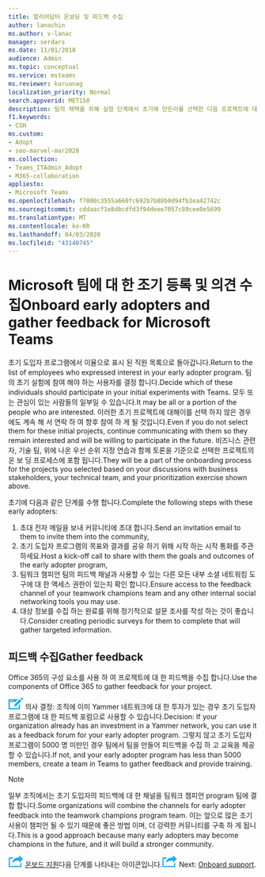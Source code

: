 ```yaml
---
title: 얼리어답터 온보딩 및 피드백 수집
author: lanachin
ms.author: v-lanac
manager: serdars
ms.date: 11/01/2018
audience: Admin
ms.topic: conceptual
ms.service: msteams
ms.reviewer: karuanag
localization_priority: Normal
search.appverid: MET150
description: 팀의 채택을 위해 실험 단계에서 초기에 만든이를 선택한 다음 프로젝트에 대 한 의견을 수집 합니다.
f1.keywords:
- CSH
ms.custom:
- Adopt
- seo-marvel-mar2020
ms.collection:
- Teams_ITAdmin_Adopt
- M365-collaboration
appliesto:
- Microsoft Teams
ms.openlocfilehash: f7000c3555a660fc692b7b88b0d94fb3ea42742c
ms.sourcegitcommit: cddaacf1e8dbcdfd3f94deee7057c89cee0e5699
ms.translationtype: MT
ms.contentlocale: ko-KR
ms.lasthandoff: 04/03/2020
ms.locfileid: "43140745"
---
```

# <a name="onboard-early-adopters-and-gather-feedback-for-microsoft-teams"></a><span data-ttu-id="35996-103">Microsoft 팀에 대 한 조기 등록 및 의견 수집</span><span class="sxs-lookup"><span data-stu-id="35996-103">Onboard early adopters and gather feedback for Microsoft Teams</span></span>

<span data-ttu-id="35996-104">초기 도입자 프로그램에서 이율으로 표시 된 직원 목록으로 돌아갑니다.</span><span class="sxs-lookup"><span data-stu-id="35996-104">Return to the list of employees who expressed interest in your early adopter program.</span></span> <span data-ttu-id="35996-105">팀의 초기 실험에 참여 해야 하는 사용자를 결정 합니다.</span><span class="sxs-lookup"><span data-stu-id="35996-105">Decide which of these individuals should participate in your initial experiments with Teams.</span></span> <span data-ttu-id="35996-106">모두 또는 관심이 있는 사람들의 일부일 수 있습니다.</span><span class="sxs-lookup"><span data-stu-id="35996-106">It may be all or a portion of the people who are interested.</span></span> <span data-ttu-id="35996-107">이러한 초기 프로젝트에 대해이를 선택 하지 않은 경우에도 계속 해 서 연락 하 여 향후 참여 하 게 될 것입니다.</span><span class="sxs-lookup"><span data-stu-id="35996-107">Even if you do not select them for these initial projects, continue communicating with them so they remain interested and will be willing to participate in the future.</span></span> <span data-ttu-id="35996-108">비즈니스 관련자, 기술 팀, 위에 나온 우선 순위 지정 연습과 함께 토론을 기준으로 선택한 프로젝트의 온 보 딩 프로세스에 포함 됩니다.</span><span class="sxs-lookup"><span data-stu-id="35996-108">They will be a part of the onboarding process for the projects you selected based on your discussions with business stakeholders, your technical team, and your prioritization exercise shown above.</span></span> 

<span data-ttu-id="35996-109">초기에 다음과 같은 단계를 수행 합니다.</span><span class="sxs-lookup"><span data-stu-id="35996-109">Complete the following steps with these early adopters:</span></span>

1. <span data-ttu-id="35996-110">초대 전자 메일을 보내 커뮤니티에 초대 합니다.</span><span class="sxs-lookup"><span data-stu-id="35996-110">Send an invitation email to them to invite them into the community,</span></span>
2. <span data-ttu-id="35996-111">초기 도입자 프로그램의 목표와 결과를 공유 하기 위해 시작 하는 시작 통화를 주관 하세요.</span><span class="sxs-lookup"><span data-stu-id="35996-111">Host a kick-off call to share with them the goals and outcomes of the early adopter program,</span></span>
3. <span data-ttu-id="35996-112">팀워크 챔피언 팀의 피드백 채널과 사용할 수 있는 다른 모든 내부 소셜 네트워킹 도구에 대 한 액세스 권한이 있는지 확인 합니다.</span><span class="sxs-lookup"><span data-stu-id="35996-112">Ensure access to the feedback channel of your teamwork champions team and any other internal social networking tools you may use.</span></span> 
4. <span data-ttu-id="35996-113">대상 정보를 수집 하는 완료를 위해 정기적으로 설문 조사를 작성 하는 것이 좋습니다.</span><span class="sxs-lookup"><span data-stu-id="35996-113">Consider creating periodic surveys for them to complete that will gather targeted information.</span></span>

## <a name="gather-feedback"></a><span data-ttu-id="35996-114">피드백 수집</span><span class="sxs-lookup"><span data-stu-id="35996-114">Gather feedback</span></span>

<span data-ttu-id="35996-115">Office 365의 구성 요소를 사용 하 여 프로젝트에 대 한 피드백을 수집 합니다.</span><span class="sxs-lookup"><span data-stu-id="35996-115">Use the components of Office 365 to gather feedback for your project.</span></span>
  
![결정 지점을 나타내는 아이콘](media/teams-adoption-decision-icon.png) <span data-ttu-id="35996-117">의사 결정: 조직에 이미 Yammer 네트워크에 대 한 투자가 있는 경우 초기 도입자 프로그램에 대 한 피드백 포럼으로 사용할 수 있습니다.</span><span class="sxs-lookup"><span data-stu-id="35996-117">Decision: If your organization already has an investment in a Yammer network, you can use it as a feedback forum for your early adopter program.</span></span> <span data-ttu-id="35996-118">그렇지 않고 초기 도입자 프로그램이 5000 명 미만인 경우 팀에서 팀을 만들어 피드백을 수집 하 고 교육을 제공할 수 있습니다.</span><span class="sxs-lookup"><span data-stu-id="35996-118">If not, and your early adopter program has less than 5000 members, create a team in Teams to gather feedback and provide training.</span></span>
  
> [!Note]
> <span data-ttu-id="35996-119">일부 조직에서는 초기 도입자의 피드백에 대 한 채널을 팀워크 챔피언 program 팀에 결합 합니다.</span><span class="sxs-lookup"><span data-stu-id="35996-119">Some organizations will combine the channels for early adopter feedback into the teamwork champions program team.</span></span> <span data-ttu-id="35996-120">이는 앞으로 많은 조기 사용이 챔피언 될 수 있기 때문에 좋은 방법 이며, 더 강력한 커뮤니티를 구축 하 게 됩니다.</span><span class="sxs-lookup"><span data-stu-id="35996-120">This is a good approach because many early adopters may become champions in the future, and it will build a stronger community.</span></span> 


<span data-ttu-id="35996-121">![](media/teams-adoption-next-icon.png) [온보드 지원](teams-adoption-onboard-support.md)다음 단계를 나타내는 아이콘입니다.</span><span class="sxs-lookup"><span data-stu-id="35996-121">![An icon representing the next step](media/teams-adoption-next-icon.png) Next: [Onboard support](teams-adoption-onboard-support.md).</span></span>

